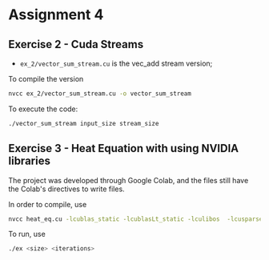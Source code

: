 # Assignment 4

## Exercise 2 - Cuda Streams

- `ex_2/vector_sum_stream.cu` is the vec_add stream version;

To compile the version

```bash
nvcc ex_2/vector_sum_stream.cu -o vector_sum_stream
```

To execute the code:

```bash
./vector_sum_stream input_size stream_size
```

## Exercise 3 - Heat Equation with using NVIDIA libraries

The project was developed through Google Colab, and the files still have the Colab's directives to write files.

In order to compile, use

```bash
nvcc heat_eq.cu -lcublas_static -lcublasLt_static -lculibos  -lcusparse -o  execute
```

To run, use

```bash
./ex <size> <iterations>
```

